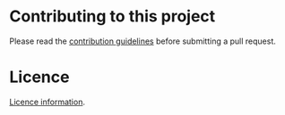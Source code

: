 # Contributing to this project
Please read the [contribution guidelines](CONTRIBUTING.md) before submitting a pull request.

# Licence
[Licence information](LICENCE.md).